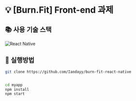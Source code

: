 # 💡 [Burn.Fit] Front-end 과제


## 📚 사용 기술 스택

![React Native](https://img.shields.io/badge/-React%20Native-a2d2ff)


## 📂 실행방법

```sh
git clone https://github.com/Iandayy/burn-fit-react-native


cd myapp
npm install
npm start
